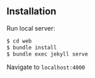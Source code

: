 ## Installation

Run local server:

```bash
$ cd web
$ bundle install
$ bundle exec jekyll serve
```

Navigate to `localhost:4000`
